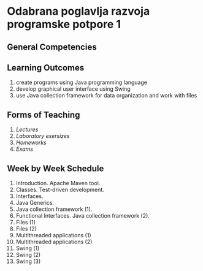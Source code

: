 # Odabrana poglavlja razvoja programske potpore 1

## General Competencies

## Learning Outcomes
1. create programs using Java programming language
2. develop graphical user interface using Swing
3. use Java collection framework for data organization and work with files

## Forms of Teaching
1. _Lectures_
2. _Laboratory exersizes_
3. _Homeworks_
4. _Exams_

## Week by Week Schedule
1. Introduction. Apache Maven tool.
2. Classes. Test-driven development.
3. Interfaces.
4. Java Generics.
5. Java collection framework (1).
6. Functional Interfaces. Java collection framework (2).
7. Files (1)
8. Files (2)
9. Multithreaded applications (1)
10. Multithreaded applications (2)
11. Swing (1)
12. Swing (2)
13. Swing (3)
